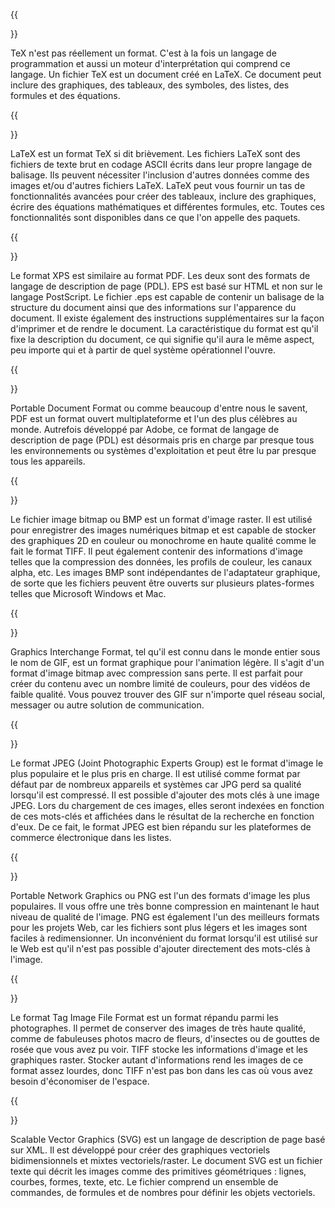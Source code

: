﻿---
translation: true
deploy: false
---


{{<section TEX>}}

TeX n'est pas réellement un format. C'est à la fois un langage de programmation et aussi un moteur d'interprétation qui comprend ce langage. Un fichier TeX est un document créé en LaTeX. Ce document peut inclure des graphiques, des tableaux, des symboles, des listes, des formules et des équations.

{{<section LATEX>}}

LaTeX est un format TeX si dit brièvement. Les fichiers LaTeX sont des fichiers de texte brut en codage ASCII écrits dans leur propre langage de balisage. Ils peuvent nécessiter l'inclusion d'autres données comme des images et/ou d'autres fichiers LaTeX. LaTeX peut vous fournir un tas de fonctionnalités avancées pour créer des tableaux, inclure des graphiques, écrire des équations mathématiques et différentes formules, etc. Toutes ces fonctionnalités sont disponibles dans ce que l'on appelle des paquets.

{{<section XPS>}}

Le format XPS est similaire au format PDF. Les deux sont des formats de langage de description de page (PDL). EPS est basé sur HTML et non sur le langage PostScript. Le fichier .eps est capable de contenir un balisage de la structure du document ainsi que des informations sur l'apparence du document. Il existe également des instructions supplémentaires sur la façon d'imprimer et de rendre le document. La caractéristique du format est qu'il fixe la description du document, ce qui signifie qu'il aura le même aspect, peu importe qui et à partir de quel système opérationnel l'ouvre.

{{<section PDF>}}

Portable Document Format ou comme beaucoup d'entre nous le savent, PDF est un format ouvert multiplateforme et l'un des plus célèbres au monde. Autrefois développé par Adobe, ce format de langage de description de page (PDL) est désormais pris en charge par presque tous les environnements ou systèmes d'exploitation et peut être lu par presque tous les appareils.

{{<section BMP>}}

Le fichier image bitmap ou BMP est un format d'image raster. Il est utilisé pour enregistrer des images numériques bitmap et est capable de stocker des graphiques 2D en couleur ou monochrome en haute qualité comme le fait le format TIFF. Il peut également contenir des informations d'image telles que la compression des données, les profils de couleur, les canaux alpha, etc. Les images BMP sont indépendantes de l'adaptateur graphique, de sorte que les fichiers peuvent être ouverts sur plusieurs plates-formes telles que Microsoft Windows et Mac.


{{<section GIF>}}

Graphics Interchange Format, tel qu'il est connu dans le monde entier sous le nom de GIF, est un format graphique pour l'animation légère. Il s'agit d'un format d'image bitmap avec compression sans perte. Il est parfait pour créer du contenu avec un nombre limité de couleurs, pour des vidéos de faible qualité. Vous pouvez trouver des GIF sur n'importe quel réseau social, messager ou autre solution de communication.

{{<section JPEG>}}

Le format JPEG (Joint Photographic Experts Group) est le format d'image le plus populaire et le plus pris en charge. Il est utilisé comme format par défaut par de nombreux appareils et systèmes car JPG perd sa qualité lorsqu'il est compressé. Il est possible d'ajouter des mots clés à une image JPEG. Lors du chargement de ces images, elles seront indexées en fonction de ces mots-clés et affichées dans le résultat de la recherche en fonction d'eux. De ce fait, le format JPEG est bien répandu sur les plateformes de commerce électronique dans les listes.

{{<section PNG>}}

Portable Network Graphics ou PNG est l'un des formats d'image les plus populaires. Il vous offre une très bonne compression en maintenant le haut niveau de qualité de l'image. PNG est également l'un des meilleurs formats pour les projets Web, car les fichiers sont plus légers et les images sont faciles à redimensionner. Un inconvénient du format lorsqu'il est utilisé sur le Web est qu'il n'est pas possible d'ajouter directement des mots-clés à l'image.

{{<section TIFF>}}

Le format Tag Image File Format est un format répandu parmi les photographes. Il permet de conserver des images de très haute qualité, comme de fabuleuses photos macro de fleurs, d'insectes ou de gouttes de rosée que vous avez pu voir. TIFF stocke les informations d'image et les graphiques raster. Stocker autant d'informations rend les images de ce format assez lourdes, donc TIFF n'est pas bon dans les cas où vous avez besoin d'économiser de l'espace.

{{<section SVG>}}

Scalable Vector Graphics (SVG) est un langage de description de page basé sur XML. Il est développé pour créer des graphiques vectoriels bidimensionnels et mixtes vectoriels/raster. Le document SVG est un fichier texte qui décrit les images comme des primitives géométriques : lignes, courbes, formes, texte, etc. Le fichier comprend un ensemble de commandes, de formules et de nombres pour définir les objets vectoriels.
